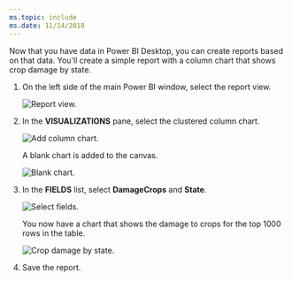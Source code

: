 ```yaml
---
ms.topic: include
ms.date: 11/14/2018
---
```


Now that you have data in Power BI Desktop, you can create reports based on that data. You'll create a simple report with a column chart that shows crop damage by state.

1. On the left side of the main Power BI window, select the report view.

    ![Report view.](media/data-explorer-power-bi-visualize-basic/report-view.png)

1. In the **VISUALIZATIONS** pane, select the clustered column chart.

    ![Add column chart.](media/data-explorer-power-bi-visualize-basic/add-column-chart.png)

    A blank chart is added to the canvas.

    ![Blank chart.](media/data-explorer-power-bi-visualize-basic/blank-chart.png)

1. In the **FIELDS** list, select **DamageCrops** and **State**.

    ![Select fields.](media/data-explorer-power-bi-visualize-basic/select-fields.png)

    You now have a chart that shows the damage to crops for the top 1000 rows in the table.

    ![Crop damage by state.](media/data-explorer-power-bi-visualize-basic/damage-column-chart.png)

1. Save the report.
